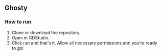 ## Ghosty

### How to run 
1. Clone or download the repository.
2. Open in GDStudio.
3. Click run and that's it. Allow all necessary permissions and you're ready to go! 
